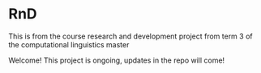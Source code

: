 # RnD
This is from the course research and development project from term 3 of the computational linguistics master

Welcome!
This project is ongoing, updates in the repo will come!
